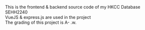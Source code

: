 This is the frontend & backend source code of my HKCC Database SEHH2240<br>
VueJS & express.js are used in the project<br>
The grading of this project is A- .w.
